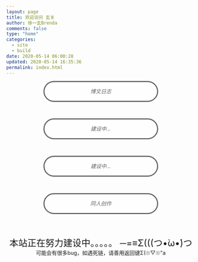 ```yaml
---
layout: page
title: 欢迎访问 玄关
author: 徐一玄Brenda
comments: false
type: "home"
categories:
  - site
  - build
date: 2020-05-14 06:00:28
updated: 2020-05-14 16:35:36
permalink: index.html
---
```


<div align="center" style"width:100%;display:table-cell;vertical-align:middle;">
<div class="button-box">
<div class="button" onclick="window.open('home/')"><i class="fa fa-feather-alt"> 博文日志</i></div>
</div>

<div class="button-box">
<div class="button" onclick="window.open('/','_self')"><i class="fa fa-laptop-code"> 建设中...</i></div>
</div>

<br>

<div class="button-box">
<div class="button" onclick="window.open('/','_self')"><i class="fa fa-book"> 建设中...</i></div>
</div>

<div class="button-box">
<div class="button" onclick="window.open('fanfic/霍格沃茨禁止御剑飞行/0000-避雷预警/')"><i class="fa fa-scroll"> 同人创作</i></div>
</div>
</div>

<center>

<font size=5>本站正在努力建设中。。。。。 ─=≡Σ(((つ•̀ω•́)つ</font>
可能会有很多bug，如遇死链，请善用返回键Σ(☉▽☉"a
</center>

<style type="text/css">
.button{width:300px;height:50px;color:#666666;background:rgba(255,255,255,0.5);text-decoration:none;display:block;text-align:center;border-radius:100px;cursor:pointer;border-color:#666666;border-style:solid;margin:0 auto;line-height:50px;}
.button-box{width:320px;height:100px;line-height:100px;display:inline-block;}
</style>
